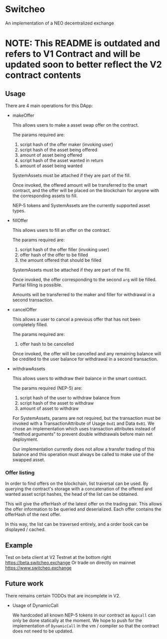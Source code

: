 # Switcheo

An implementation of a NEO decentralized exchange

# NOTE: This README is outdated and refers to V1 Contract and will be updated soon to better reflect the V2 contract contents

## Usage

There are 4 main operations for this DApp:

- makeOffer

    This allows users to make a asset swap offer on the contract.

    The params required are:

    1. script hash of the offer maker (invoking user)
    2. script hash of the asset being offered
    3. amount of asset being offered
    4. script hash of the asset wanted in return
    5. amount of asset being wanted

    SystemAssets must be attached if they are part of the fill.

    Once invoked, the offered amount will be transferred to the smart contract, and the offer will be placed on the blockchain for anyone with the corresponding assets to fill.

    NEP-5 tokens and SystemAssets are the currently supported asset types.

- fillOffer

    This allows users to fill an offer on the contract.

    The params required are:

    1. script hash of the offer filler (invoking user)
    2. offer hash of the offer to be filled
    3. the amount offered that should be filled

    SystemAssets must be attached if they are part of the fill.

    Once invoked, the offer corresponding to the second `arg` will be filled. Partial filling is possible. 

    Amounts will be transferred to the maker and filler for withdrawal in a second transaction.

- cancelOffer

    This allows a user to cancel a previous offer that has not been completely filled.

    The params required are:

    1. offer hash to be cancelled

    Once invoked, the offer will be cancelled and any remaining balance will be credited to the user balance for withdrawal in a second transaction.

- withdrawAssets

    This allows users to withdraw their balance in the smart contract.

    The params required (NEP-5) are:

    1. script hash of the user to withdraw balance from
    2. script hash of the asset to withdraw
    3. amount of asset to withdraw

    For SystemAssets, params are not required, but the transaction must be invoked with a TransactionAttribute of Usage `0xd1` and Data `0x01`. We chose an implementation which uses transaction attributes instead of "method arguments" to prevent double withdrawals before main net deployment.

    Our implementation currently does not allow a transfer trading of this balance and this operation must always be called to make use of the swapped asset.

### Offer listing

In order to find offers on the blockchain, list traversal can be used. By querying the contract's storage with a concatenation of the offered and wanted asset script hashes, the head of the list can be obtained.

This will give the offerHash of the latest offer on the trading pair. This allows the offer information to be queried and deserialized. Each offer contains the offerHash of the next offer.

In this way, the list can be traversed entirely, and a order book can be displayed / cached.


## Example

Test on beta client at V2 Testnet at the bottom right https://beta.switcheo.exchange
Or trade on directly on mainnet https://www.switcheo.exchange

## Future work

There remains certain TODOs that are incomplete in V2.

- Usage of DynamicCall

  We hardcoded all known NEP-5 tokens in our contract as `Appcall` can only be done statically at the moment. We hope to push for the implementation of `DynamicCall` in the vm / compiler so that the contract does not need to be updated.